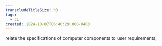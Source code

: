 ```yaml
---
transcludeTitleSize: h3
tags:
  - C1
created: 2024-10-07T06:40:29.000-0400
---
```

relate the specifications of computer components to user requirements;